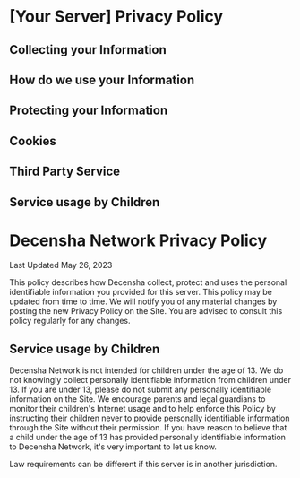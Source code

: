 # [Your Server] Privacy Policy

## Collecting your Information

## How do we use your Information

## Protecting your Information

## Cookies

## Third Party Service

## Service usage by Children

# Decensha Network Privacy Policy
Last Updated May 26, 2023

This policy describes how Decensha collect, protect and uses the personal identifiable information you provided for this server. This policy may be updated from time to time. We will notify you of any material changes by posting the new Privacy Policy on the Site. You are advised to consult this policy regularly for any changes.

## Service usage by Children
Decensha Network is not intended for children under the age of 13. We do not knowingly collect personally identifiable information from children under 13. If you are under 13, please do not submit any personally identifiable information on the Site. We encourage parents and legal guardians to monitor their children's Internet usage and to help enforce this Policy by instructing their children never to provide personally identifiable information through the Site without their permission. If you have reason to believe that a child under the age of 13 has provided personally identifiable information to Decensha Network, it's very important to let us know.

Law requirements can be different if this server is in another jurisdiction.